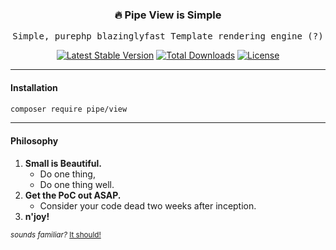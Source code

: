 <h3 align=center>🔥 Pipe View is Simple</h3>

<p align=center>
<samp>Simple, purephp blazinglyfast Template rendering engine (?)</samp>
</p>

<p align="center">
    <a href="https://packagist.org/packages/pipe/view"><img src="https://poser.pugx.org/pipe/view/v/stable?style=for-the-badge" alt="Latest Stable Version"/></a>
    <a href="https://packagist.org/packages/pipe/view"><img src="https://poser.pugx.org/pipe/view/downloads?style=for-the-badge" alt="Total Downloads"/></a>
    <a href="https://packagist.org/packages/pipe/view"><img src="https://poser.pugx.org/pipe/view/license?style=for-the-badge" alt="License"/></a>
</p>

---

#### Installation

```bash
composer require pipe/view
```

---
#### Philosophy

1. **Small is Beautiful.**
   - Do one thing,
   - Do one thing well.
1. **Get the PoC out ASAP.**
   - Consider your code dead two weeks after inception.
1. **n'joy!**

<small>_sounds familiar?_ [It should!](https://en.wikipedia.org/wiki/Unix_philosophy#Origin)</small>
